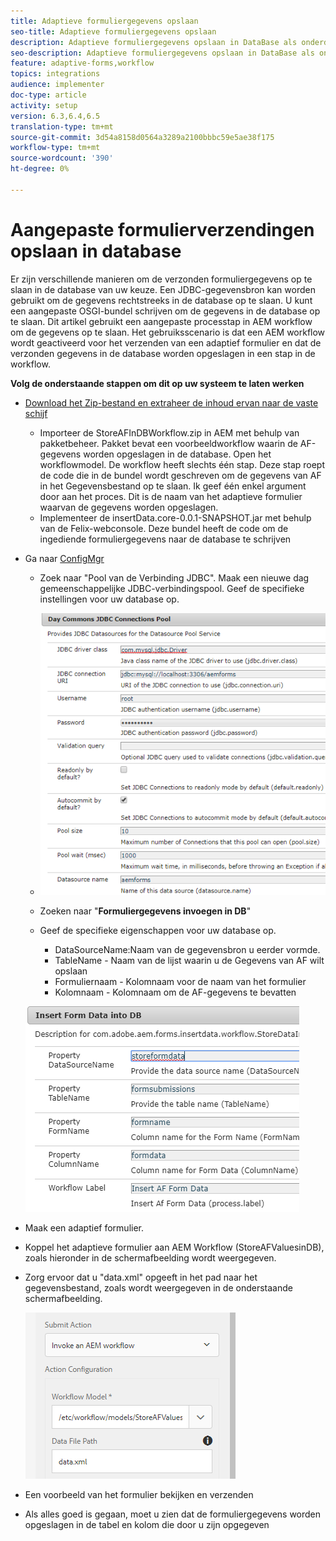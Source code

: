 ```yaml
---
title: Adaptieve formuliergegevens opslaan
seo-title: Adaptieve formuliergegevens opslaan
description: Adaptieve formuliergegevens opslaan in DataBase als onderdeel van uw AEM workflow
seo-description: Adaptieve formuliergegevens opslaan in DataBase als onderdeel van uw AEM workflow
feature: adaptive-forms,workflow
topics: integrations
audience: implementer
doc-type: article
activity: setup
version: 6.3,6.4,6.5
translation-type: tm+mt
source-git-commit: 3d54a8158d0564a3289a2100bbbc59e5ae38f175
workflow-type: tm+mt
source-wordcount: '390'
ht-degree: 0%

---
```



# Aangepaste formulierverzendingen opslaan in database

Er zijn verschillende manieren om de verzonden formuliergegevens op te slaan in de database van uw keuze. Een JDBC-gegevensbron kan worden gebruikt om de gegevens rechtstreeks in de database op te slaan. U kunt een aangepaste OSGI-bundel schrijven om de gegevens in de database op te slaan. Dit artikel gebruikt een aangepaste processtap in AEM workflow om de gegevens op te slaan.
Het gebruiksscenario is dat een AEM workflow wordt geactiveerd voor het verzenden van een adaptief formulier en dat de verzonden gegevens in de database worden opgeslagen in een stap in de workflow.

**Volg de onderstaande stappen om dit op uw systeem te laten werken**

* [Download het Zip-bestand en extraheer de inhoud ervan naar de vaste schijf](assets/storeafdataindb.zip)

   * Importeer de StoreAFInDBWorkflow.zip in AEM met behulp van pakketbeheer. Pakket bevat een voorbeeldworkflow waarin de AF-gegevens worden opgeslagen in de database. Open het workflowmodel. De workflow heeft slechts één stap. Deze stap roept de code die in de bundel wordt geschreven om de gegevens van AF in het Gegevensbestand op te slaan. Ik geef één enkel argument door aan het proces. Dit is de naam van het adaptieve formulier waarvan de gegevens worden opgeslagen.
   * Implementeer de insertData.core-0.0.1-SNAPSHOT.jar met behulp van de Felix-webconsole. Deze bundel heeft de code om de ingediende formuliergegevens naar de database te schrijven

* Ga naar [ConfigMgr](http://localhost:4502/system/console/configMgr)

   * Zoek naar &quot;Pool van de Verbinding JDBC&quot;. Maak een nieuwe dag gemeenschappelijke JDBC-verbindingspool. Geef de specifieke instellingen voor uw database op.

   * ![jdbc-verbindingspool](assets/jdbc-connection-pool.png)
   * Zoeken naar &quot;**Formuliergegevens invoegen in DB**&quot;
   * Geef de specifieke eigenschappen voor uw database op.
      * DataSourceName:Naam van de gegevensbron u eerder vormde.
      * TableName - Naam van de lijst waarin u de Gegevens van AF wilt opslaan
      * Formuliernaam - Kolomnaam voor de naam van het formulier
      * Kolomnaam - Kolomnaam om de AF-gegevens te bevatten

   ![insertData](assets/insertdata.PNG)

* Maak een adaptief formulier.

* Koppel het adaptieve formulier aan AEM Workflow (StoreAFValuesinDB), zoals hieronder in de schermafbeelding wordt weergegeven.

* Zorg ervoor dat u &quot;data.xml&quot; opgeeft in het pad naar het gegevensbestand, zoals wordt weergegeven in de onderstaande schermafbeelding.

   ![indiening](assets/submissionafforms.png)

* Een voorbeeld van het formulier bekijken en verzenden

* Als alles goed is gegaan, moet u zien dat de formuliergegevens worden opgeslagen in de tabel en kolom die door u zijn opgegeven




